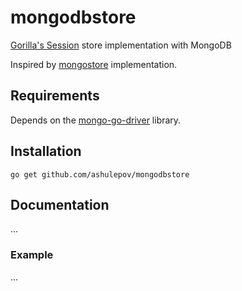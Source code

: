 mongodbstore
==========

[Gorilla's Session](http://www.gorillatoolkit.org/pkg/sessions) store implementation with MongoDB

Inspired by [mongostore](https://github.com/kidstuff/mongostore) implementation.

## Requirements

Depends on the [mongo-go-driver](https://github.com/mongodb/mongo-go-driver) library.

## Installation

    go get github.com/ashulepov/mongodbstore

## Documentation

...

### Example

...
